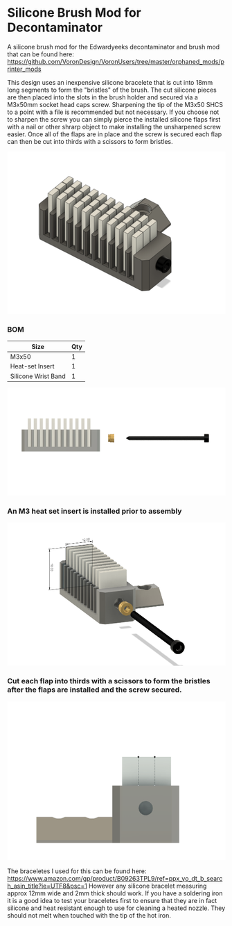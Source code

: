 # Silicone Brush Mod for Decontaminator

A silicone brush mod for the Edwardyeeks decontaminator and brush mod that can be found here: https://github.com/VoronDesign/VoronUsers/tree/master/orphaned_mods/printer_mods

This design uses an inexpensive silicone bracelete that is cut into 18mm long segments to form the "bristles" of the brush. The cut silicone pieces are then placed into the slots in the brush holder and secured via a M3x50mm socket head caps screw. Sharpening the tip of the M3x50 SHCS to a point with a file is recommended but not necessary. If you choose not to sharpen the screw you can simply pierce the installed silicone flaps first with a nail or other shrarp object to make installing the unsharpened screw easier. Once all of the flaps are in place and the screw is secured each flap can then be cut into thirds with a scissors to form bristles. 

<img src="./Images/brush iso.png" width=600>

### BOM

Size | Qty
--- | ---
M3x50 | 1
Heat-set Insert | 1
Silicone Wrist Band | 1

<img src="./Images/brush side.png" width=600>

### An M3 heat set insert is installed prior to assembly 

<img src="./Images/brush dims.png" width=600>

### Cut each flap into thirds with a scissors to form the bristles after the flaps are installed and the screw secured. 

<img src="./Images/brush right.png" width=600>


The braceletes I used for this can be found here: https://www.amazon.com/gp/product/B09263TPL9/ref=ppx_yo_dt_b_search_asin_title?ie=UTF8&psc=1  However any silicone bracelet measuring approx 12mm wide and 2mm thick should work. If you have a soldering iron it is a good idea to test your braceletes first to ensure that they are in fact silicone and heat resistant enough to use for cleaning a heated nozzle. They should not melt when touched with the tip of the hot iron. 
